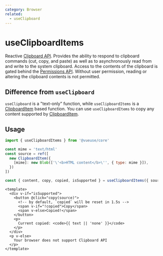 ```yaml
---
category: Browser
related:
  - useClipboard
---
```


# useClipboardItems

Reactive [Clipboard API](https://developer.mozilla.org/en-US/docs/Web/API/Clipboard_API). Provides the ability to respond to clipboard commands (cut, copy, and paste) as well as to asynchronously read from and write to the system clipboard. Access to the contents of the clipboard is gated behind the [Permissions API](https://developer.mozilla.org/en-US/docs/Web/API/Permissions_API). Without user permission, reading or altering the clipboard contents is not permitted.

## Difference from `useClipboard`

`useClipboard` is a "text-only" function, while `useClipboardItems` is a [ClipboardItem](https://developer.mozilla.org/en-US/docs/Web/API/ClipboardItem) based function. You can use `useClipboardItems` to copy any content supported by [ClipboardItem](https://developer.mozilla.org/en-US/docs/Web/API/ClipboardItem).

## Usage

```js
import { useClipboardItems } from '@vueuse/core'

const mime = 'text/html'
const source = ref([
  new ClipboardItem({
    [mime]: new Blob(['\'<b>HTML content</b>\'', { type: mime }]),
  })
])

const { content, copy, copied, isSupported } = useClipboardItems({ source })
```

```vue
<template>
  <div v-if="isSupported">
    <button @click="copy(source)">
      <!-- by default, `copied` will be reset in 1.5s -->
      <span v-if="!copied">Copy</span>
      <span v-else>Copied!</span>
    </button>
    <p>
      Current copied: <code>{{ text || 'none' }}</code>
    </p>
  </div>
  <p v-else>
    Your browser does not support Clipboard API
  </p>
</template>
```
